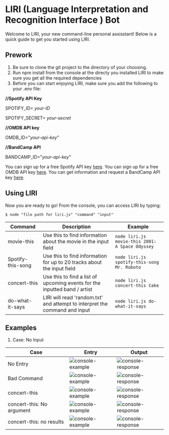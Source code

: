 # LIRI (**L**anguage **I**nterpretation and **R**ecognition **I**nterface ) Bot
Welcome to LIRI, your new command-line personal assisstant! Below is a quick guide to get you started using LIRI.

## Prework
1. Be sure to clone the git project to the directory of your choosing.
2. Run npm install from the console at the directy you installed LIRI to make sure you get all the required dependencies
3. Before you can start enjoying LIRI, make sure you add the following to your .env file:

**//Spotify API Key**

SPOTIFY_ID= _your-ID_

SPOTIFY_SECRET= _your-secret_

**//OMDB API key**

OMDB_ID="_your-api-key_"

**//BandCamp API**

BANDCAMP_ID="_your-api-key_"

You can sign up for a free Spotify API key [here](https://developer.spotify.com/my-applications/#!/).
You can sign up for a free OMDB API key [here](http://www.omdbapi.com/apikey.aspx).
You can get information and request a BandCamp API key [here](https://bandcamp.com/developer#calling_the_api).

## Using LIRI

Now you are ready to go! From the console, you can access LIRI by typing:

```$ node "file path for liri.js" "command" "input"```

|Command|Description|Example|
|-------|-----------|-------|
|movie-this|  Use this to find information about the movie in the input field | `node liri.js movie-this 2001: A Space Odyssey` |
|Spotify-this-song|  Use this to find information for up to 20 tracks about the input field | `node liri.js spotify-this-song Mr. Roboto` |
|concert-this|  Use this to find a list of upcoming events for the inputted band / artist | `node liri.js concert-this Cake` |
|do-what-it-says|  LIRI will read 'random.txt' and attempt to interpret the command and input | `node liri.js do-what-it-says` |

## Examples

1. Case: No Input

| Case | Entry | Output |
|------|-------|--------| 
| No Entry | ![console-example](img/entry.png) | ![console-response](img/no-input-result.png) |
| Bad Command | ![console-example](img/wrong-input-entry.png) | ![console-response](img/wrong-input-result.png) |
| concert-this | ![console-example](img/concert-this-entry.png) | ![console-response](img/concert-this-response.png) |
| concert-this: No argument | ![console-example](img/concert-this-empty-entry.png) | ![console-response](img/concert-this-empty-response-1.png) |
| concert-this: no results | ![console-example](img/concert-this-wrong-entry.png) | ![console-response](img/concert-this-wrong-response.png) |


